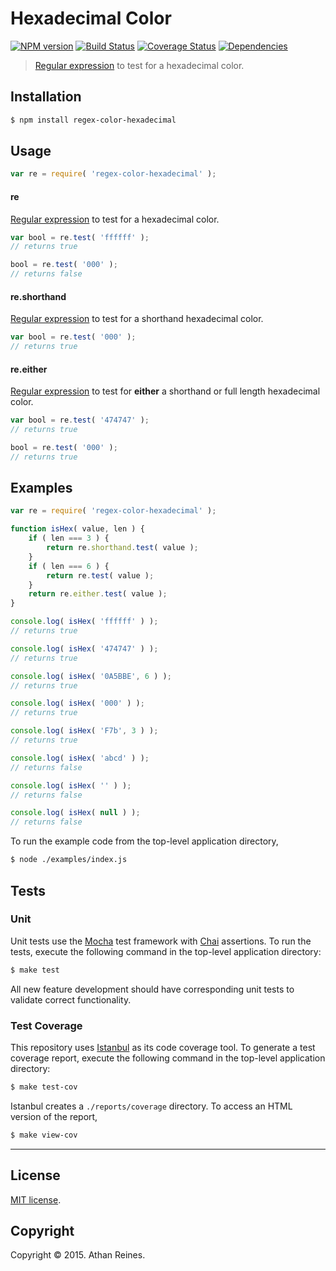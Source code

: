 Hexadecimal Color
===
[![NPM version][npm-image]][npm-url] [![Build Status][travis-image]][travis-url] [![Coverage Status][codecov-image]][codecov-url] [![Dependencies][dependencies-image]][dependencies-url]

> [Regular expression](https://developer.mozilla.org/en-US/docs/Web/JavaScript/Guide/Regular_Expressions) to test for a hexadecimal color.


## Installation

``` bash
$ npm install regex-color-hexadecimal
```


## Usage

``` javascript
var re = require( 'regex-color-hexadecimal' );
```

#### re

[Regular expression](https://developer.mozilla.org/en-US/docs/Web/JavaScript/Guide/Regular_Expressions) to test for a hexadecimal color. 

``` javascript
var bool = re.test( 'ffffff' );
// returns true

bool = re.test( '000' );
// returns false
```


#### re.shorthand

[Regular expression](https://developer.mozilla.org/en-US/docs/Web/JavaScript/Guide/Regular_Expressions) to test for a shorthand hexadecimal color. 

``` javascript
var bool = re.test( '000' );
// returns true
```


#### re.either

[Regular expression](https://developer.mozilla.org/en-US/docs/Web/JavaScript/Guide/Regular_Expressions) to test for __either__ a shorthand or full length hexadecimal color. 

``` javascript
var bool = re.test( '474747' );
// returns true

bool = re.test( '000' );
// returns true
```


## Examples

``` javascript
var re = require( 'regex-color-hexadecimal' );

function isHex( value, len ) {
	if ( len === 3 ) {
		return re.shorthand.test( value );
	}
	if ( len === 6 ) {
		return re.test( value );
	}
	return re.either.test( value );
}

console.log( isHex( 'ffffff' ) );
// returns true

console.log( isHex( '474747' ) );
// returns true

console.log( isHex( '0A5BBE', 6 ) );
// returns true

console.log( isHex( '000' ) );
// returns true

console.log( isHex( 'F7b', 3 ) );
// returns true

console.log( isHex( 'abcd' ) );
// returns false

console.log( isHex( '' ) );
// returns false

console.log( isHex( null ) );
// returns false
```

To run the example code from the top-level application directory,

``` bash
$ node ./examples/index.js
```


## Tests

### Unit

Unit tests use the [Mocha](http://mochajs.org/) test framework with [Chai](http://chaijs.com) assertions. To run the tests, execute the following command in the top-level application directory:

``` bash
$ make test
```

All new feature development should have corresponding unit tests to validate correct functionality.


### Test Coverage

This repository uses [Istanbul](https://github.com/gotwarlost/istanbul) as its code coverage tool. To generate a test coverage report, execute the following command in the top-level application directory:

``` bash
$ make test-cov
```

Istanbul creates a `./reports/coverage` directory. To access an HTML version of the report,

``` bash
$ make view-cov
```


---
## License

[MIT license](http://opensource.org/licenses/MIT).


## Copyright

Copyright &copy; 2015. Athan Reines.


[npm-image]: http://img.shields.io/npm/v/regex-color-hexadecimal.svg
[npm-url]: https://npmjs.org/package/regex-color-hexadecimal

[travis-image]: http://img.shields.io/travis/kgryte/regex-color-hexadecimal/master.svg
[travis-url]: https://travis-ci.org/kgryte/regex-color-hexadecimal

[codecov-image]: https://img.shields.io/codecov/c/github/kgryte/regex-color-hexadecimal/master.svg
[codecov-url]: https://codecov.io/github/kgryte/regex-color-hexadecimal?branch=master

[dependencies-image]: http://img.shields.io/david/kgryte/regex-color-hexadecimal.svg
[dependencies-url]: https://david-dm.org/kgryte/regex-color-hexadecimal

[dev-dependencies-image]: http://img.shields.io/david/dev/kgryte/regex-color-hexadecimal.svg
[dev-dependencies-url]: https://david-dm.org/dev/kgryte/regex-color-hexadecimal

[github-issues-image]: http://img.shields.io/github/issues/kgryte/regex-color-hexadecimal.svg
[github-issues-url]: https://github.com/kgryte/regex-color-hexadecimal/issues
